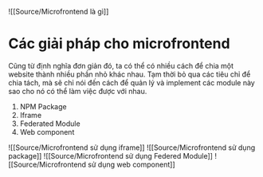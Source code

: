 ![[Source/Microfrontend là gì]]

# Các giải pháp cho microfrontend

Cũng từ định nghĩa đơn giản đó, ta có thể có nhiều cách để chia một website thành nhiều phần nhỏ khác nhau. Tạm thời bỏ qua các tiêu chỉ để chia tách, mà sẽ chỉ nói đến cách để quản lý và implement các module này sao cho nó có thể làm việc được với nhau.

1. NPM Package
2. Iframe
3. Federated Module
4. Web component


![[Source/Microfrontend sử dụng iframe]]
![[Source/Microfrontend sử dụng package]]
![[Source/Microfrontend sử dụng Federed Module]]
![[Source/Microfrontend sử dụng web component]]
